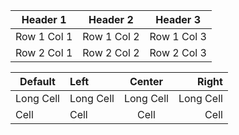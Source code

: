 
| Header 1  | Header 2  | Header 3  |
| --------- | --------- | --------- |
| Row 1 Col 1 | Row 1 Col 2 | Row 1 Col 3 |
| Row 2 Col 1 | Row 2 Col 2 | Row 2 Col 3 |


| Default   | Left      |  Center   |     Right |
| --------- |:--------- |:---------:| ---------:|
| Long Cell | Long Cell | Long Cell | Long Cell |
| Cell      | Cell      |   Cell    |      Cell |